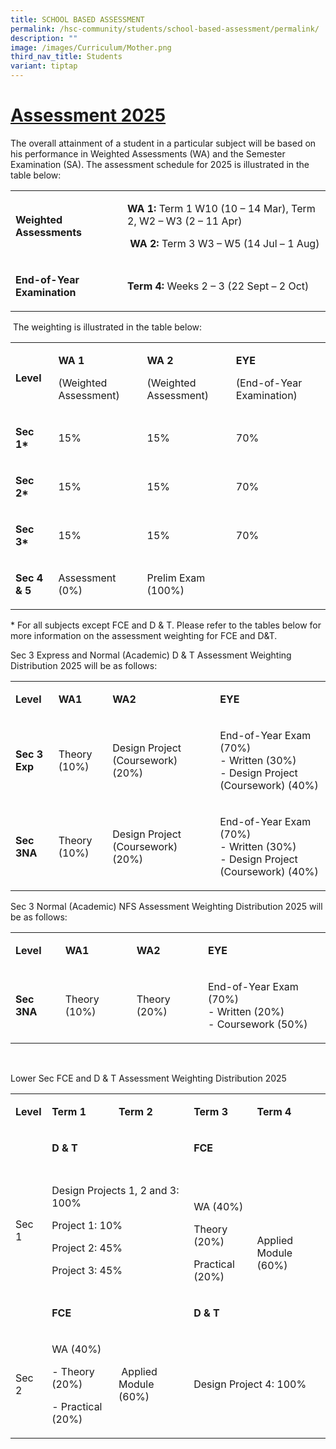 ```yaml
---
title: SCHOOL BASED ASSESSMENT
permalink: /hsc-community/students/school-based-assessment/permalink/
description: ""
image: /images/Curriculum/Mother.png
third_nav_title: Students
variant: tiptap
---
```

<h1><strong><u>Assessment 2025</u></strong></h1>
<p>The overall attainment of a student in a particular subject will be based
on his performance in Weighted Assessments (WA) and the Semester Examination
(SA). The assessment schedule for 2025 is illustrated in the table below:</p>
<table style="minWidth: 50px">
<colgroup>
<col>
<col>
</colgroup>
<tbody>
<tr>
<td rowspan="1" colspan="1">
<p><strong>Weighted Assessments</strong>
</p>
</td>
<td rowspan="1" colspan="1">
<p><strong>WA 1:</strong> Term 1 W10 (10 – 14 Mar), Term 2, W2 – W3 (2 – 11
Apr)</p>
<p><strong>&nbsp;WA 2:</strong> Term 3 W3 – W5 (14 Jul – 1 Aug)</p>
</td>
</tr>
<tr>
<td rowspan="1" colspan="1">
<p><strong>End-of-Year Examination</strong>
</p>
</td>
<td rowspan="1" colspan="1">
<p><strong>Term 4:</strong> Weeks 2 – 3 (22 Sept – 2 Oct)</p>
</td>
</tr>
</tbody>
</table>
<p></p>
<p>&nbsp;The weighting is illustrated in the table below:</p>
<table style="minWidth: 100px">
<colgroup>
<col>
<col>
<col>
<col>
</colgroup>
<tbody>
<tr>
<td rowspan="1" colspan="1">
<p><strong>Level</strong>
</p>
</td>
<td rowspan="1" colspan="1">
<p><strong>WA 1</strong>
</p>
<p>(Weighted Assessment)</p>
</td>
<td rowspan="1" colspan="1">
<p><strong>WA 2</strong>
</p>
<p>(Weighted Assessment)</p>
</td>
<td rowspan="1" colspan="1">
<p><strong>EYE</strong>
</p>
<p>(End-of-Year Examination)</p>
</td>
</tr>
<tr>
<td rowspan="1" colspan="1">
<p><strong>Sec 1*</strong>
</p>
</td>
<td rowspan="1" colspan="1">
<p>15%</p>
</td>
<td rowspan="1" colspan="1">
<p>15%</p>
</td>
<td rowspan="1" colspan="1">
<p>70%</p>
</td>
</tr>
<tr>
<td rowspan="1" colspan="1">
<p><strong>Sec 2*</strong>
</p>
</td>
<td rowspan="1" colspan="1">
<p>15%</p>
</td>
<td rowspan="1" colspan="1">
<p>15%</p>
</td>
<td rowspan="1" colspan="1">
<p>70%</p>
</td>
</tr>
<tr>
<td rowspan="1" colspan="1">
<p><strong>Sec 3*</strong>
</p>
</td>
<td rowspan="1" colspan="1">
<p>15%</p>
</td>
<td rowspan="1" colspan="1">
<p>15%</p>
</td>
<td rowspan="1" colspan="1">
<p>70%</p>
</td>
</tr>
<tr>
<td rowspan="1" colspan="1">
<p><strong>Sec 4 &amp; 5</strong>
</p>
</td>
<td rowspan="1" colspan="1">
<p>Assessment (0%)</p>
</td>
<td rowspan="1" colspan="1">
<p>Prelim Exam (100%)</p>
</td>
<td rowspan="1" colspan="1">
<p>&nbsp;</p>
</td>
</tr>
</tbody>
</table>
<p>* For all subjects except FCE and D &amp; T. Please refer to the tables
below for more information on the assessment weighting for FCE and D&amp;T.</p>
<p>Sec 3 Express and Normal (Academic) D &amp; T Assessment Weighting Distribution
2025 will be as follows:</p>
<table style="minWidth: 100px">
<colgroup>
<col>
<col>
<col>
<col>
</colgroup>
<tbody>
<tr>
<td rowspan="1" colspan="1">
<p><strong>Level</strong>
</p>
</td>
<td rowspan="1" colspan="1">
<p><strong>WA1</strong>
</p>
</td>
<td rowspan="1" colspan="1">
<p><strong>WA2</strong>
</p>
</td>
<td rowspan="1" colspan="1">
<p><strong>EYE</strong>
</p>
</td>
</tr>
<tr>
<td rowspan="1" colspan="1">
<p><strong>Sec 3 Exp</strong>
</p>
</td>
<td rowspan="1" colspan="1">
<p>Theory (10%)</p>
</td>
<td rowspan="1" colspan="1">
<p>Design Project (Coursework) (20%)</p>
</td>
<td rowspan="1" colspan="1">
<p>End-of-Year Exam (70%)
<br>- Written (30%)
<br>- Design Project (Coursework) (40%)</p>
</td>
</tr>
<tr>
<td rowspan="1" colspan="1">
<p><strong>Sec 3NA</strong>
</p>
</td>
<td rowspan="1" colspan="1">
<p>Theory (10%)</p>
</td>
<td rowspan="1" colspan="1">
<p>Design Project (Coursework) (20%)</p>
</td>
<td rowspan="1" colspan="1">
<p>End-of-Year Exam (70%)
<br>- Written (30%)
<br>- Design Project (Coursework) (40%)</p>
</td>
</tr>
</tbody>
</table>
<p>Sec 3 Normal (Academic) NFS Assessment Weighting Distribution 2025 will
be as follows:</p>
<table style="minWidth: 100px">
<colgroup>
<col>
<col>
<col>
<col>
</colgroup>
<tbody>
<tr>
<td rowspan="1" colspan="1">
<p><strong>Level</strong>
</p>
</td>
<td rowspan="1" colspan="1">
<p><strong>WA1</strong>
</p>
</td>
<td rowspan="1" colspan="1">
<p><strong>WA2</strong>
</p>
</td>
<td rowspan="1" colspan="1">
<p><strong>EYE</strong>
</p>
</td>
</tr>
<tr>
<td rowspan="1" colspan="1">
<p><strong>Sec 3NA</strong>
</p>
</td>
<td rowspan="1" colspan="1">
<p>Theory (10%)</p>
</td>
<td rowspan="1" colspan="1">
<p>Theory (20%)</p>
</td>
<td rowspan="1" colspan="1">
<p>End-of-Year Exam (70%)
<br>- Written (20%)
<br>- Coursework (50%)</p>
</td>
</tr>
</tbody>
</table>
<p>&nbsp;</p>
<p>Lower Sec FCE and D &amp; T Assessment Weighting Distribution 2025</p>
<table style="minWidth: 125px">
<colgroup>
<col>
<col>
<col>
<col>
<col>
</colgroup>
<tbody>
<tr>
<td rowspan="1" colspan="1">
<p><strong>Level</strong>
</p>
</td>
<td rowspan="1" colspan="1">
<p><strong>Term 1</strong>
</p>
</td>
<td rowspan="1" colspan="1">
<p><strong>Term 2</strong>
</p>
</td>
<td rowspan="1" colspan="1">
<p><strong>Term 3</strong>
</p>
</td>
<td rowspan="1" colspan="1">
<p><strong>Term 4</strong>
</p>
</td>
</tr>
<tr>
<td rowspan="1" colspan="1">
<p>&nbsp;</p>
</td>
<td rowspan="1" colspan="2">
<p><strong>D &amp; T</strong>
</p>
</td>
<td rowspan="1" colspan="2">
<p><strong>FCE</strong>
</p>
</td>
</tr>
<tr>
<td rowspan="1" colspan="1">
<p>Sec 1</p>
</td>
<td rowspan="1" colspan="2">
<p>Design Projects 1, 2 and 3: 100%</p>
<p>Project 1: 10%</p>
<p>Project 2: 45%</p>
<p>Project 3: 45%</p>
</td>
<td rowspan="1" colspan="1">
<p>&nbsp;</p>
<p>WA (40%)</p>
<p>Theory (20%)</p>
<p>Practical (20%)</p>
</td>
<td rowspan="1" colspan="1">
<p>&nbsp;</p>
<p>&nbsp;</p>
<p>Applied Module (60%)&nbsp;</p>
</td>
</tr>
<tr>
<td rowspan="1" colspan="1">
<p>&nbsp;</p>
</td>
<td rowspan="1" colspan="2">
<p><strong>FCE</strong>
</p>
</td>
<td rowspan="1" colspan="2">
<p><strong>D &amp; T</strong>
</p>
</td>
</tr>
<tr>
<td rowspan="1" colspan="1">
<p>Sec 2</p>
</td>
<td rowspan="1" colspan="1">
<p>WA (40%)</p>
<p>- Theory (20%)</p>
<p>- Practical (20%)</p>
</td>
<td rowspan="1" colspan="1">
<p>&nbsp;Applied Module (60%)</p>
</td>
<td rowspan="1" colspan="2">
<p>Design Project 4: 100%</p>
</td>
</tr>
</tbody>
</table>
<p></p>
<p></p>